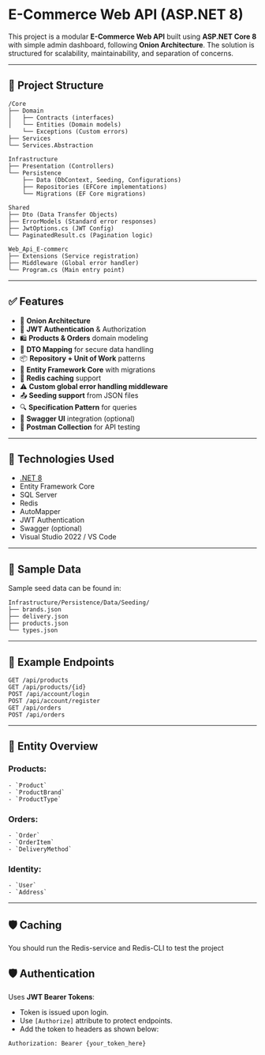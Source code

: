 # E-Commerce Web API (ASP.NET 8)

This project is a modular **E-Commerce Web API** built using **ASP.NET Core 8** with simple admin dashboard, following **Onion Architecture**. The solution is structured for scalability, maintainability, and separation of concerns.

---

## 📂 Project Structure

```
/Core
├── Domain
│   ├── Contracts (interfaces)
│   └── Entities (Domain models)
    └── Exceptions (Custom errors)
├── Services
└── Services.Abstraction

Infrastructure
├── Presentation (Controllers)
└── Persistence
    ├── Data (DbContext, Seeding, Configurations)
    ├── Repositories (EFCore implementations)
    └── Migrations (EF Core migrations)

Shared
├── Dto (Data Transfer Objects)
├── ErrorModels (Standard error responses)
├── JwtOptions.cs (JWT Config)
└── PaginatedResult.cs (Pagination logic)

Web_Api_E-commerc
├── Extensions (Service registration)
├── Middleware (Global error handler)
└── Program.cs (Main entry point)
```
---

## ✅ Features

- 🧱 **Onion Architecture**
- 🔐 **JWT Authentication** & Authorization
- 🛍️ **Products & Orders** domain modeling
- 🧾 **DTO Mapping** for secure data handling
- 📦 **Repository + Unit of Work** patterns
- 💾 **Entity Framework Core** with migrations
- 🚀 **Redis caching** support
- ⚠️ **Custom global error handling middleware**
- 📤 **Seeding support** from JSON files
- 🔍 **Specification Pattern** for queries
- 📑 **Swagger UI** integration (optional)
- 📮 **Postman Collection** for API testing

---

## 🔧 Technologies Used

- [.NET 8](https://dotnet.microsoft.com/)
- Entity Framework Core
- SQL Server
- Redis
- AutoMapper
- JWT Authentication
- Swagger (optional)
- Visual Studio 2022 / VS Code

---

## 📁 Sample Data

Sample seed data can be found in:
```
Infrastructure/Persistence/Data/Seeding/
├── brands.json
├── delivery.json
├── products.json
└── types.json
```
---

## 🧪 Example Endpoints
```
GET /api/products
GET /api/products/{id}
POST /api/account/login
POST /api/account/register
GET /api/orders
POST /api/orders
```
---

## 📜 Entity Overview

### Products:
```
- `Product`
- `ProductBrand`
- `ProductType`
```
### Orders:
```
- `Order`
- `OrderItem`
- `DeliveryMethod`
```
### Identity:
```
- `User`
- `Address`
```
---

## 🛡️ Caching

You should run the Redis-service and Redis-CLI to test the project

## 🛡️ Authentication

Uses **JWT Bearer Tokens**:

- Token is issued upon login.
- Use `[Authorize]` attribute to protect endpoints.
- Add the token to headers as shown below:

```http
Authorization: Bearer {your_token_here}




